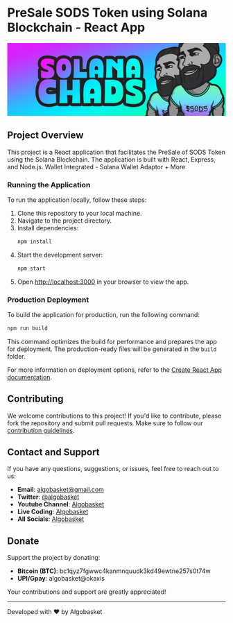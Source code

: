 # PreSale SODS Token using Solana Blockchain - React App

![SODS Token](https://raw.githubusercontent.com/algobasket/SODS/main/public/images/Twitter-Header/t1.png)

## Project Overview

This project is a React application that facilitates the PreSale of SODS Token using the Solana Blockchain. The application is built with React, Express, and Node.js.
Wallet Integrated - Solana Wallet Adaptor + More  

### Running the Application

To run the application locally, follow these steps:

1. Clone this repository to your local machine.
2. Navigate to the project directory.
3. Install dependencies:
   ```bash
   npm install
   ```
4. Start the development server:
   ```bash
   npm start
   ```
5. Open [http://localhost:3000](http://localhost:3000) in your browser to view the app.

### Production Deployment

To build the application for production, run the following command:
```bash
npm run build
```
This command optimizes the build for performance and prepares the app for deployment. The production-ready files will be generated in the `build` folder.

For more information on deployment options, refer to the [Create React App documentation](https://facebook.github.io/create-react-app/docs/deployment).

## Contributing

We welcome contributions to this project! If you'd like to contribute, please fork the repository and submit pull requests. Make sure to follow our [contribution guidelines](CONTRIBUTING.md).

## Contact and Support

If you have any questions, suggestions, or issues, feel free to reach out to us:

- **Email**: algobasket@gmail.com
- **Twitter**: [@algobasket](https://twitter.com/algobasket)
- **Youtube Channel**: [Algobasket](https://youtube.com/algobasket)
- **Live Coding**: [Algobasket](https://youtube.com/@algobasketlivecoding)
- **All Socials**: [Algobasket](https://linktr.ee/algobasket) 

## Donate

Support the project by donating:

- **Bitcoin (BTC)**: bc1qyz7fgwwc4kanmnquudk3kd49ewtne257s0t74w
- **UPI/Gpay**: algobasket@okaxis

Your contributions and support are greatly appreciated!

---

Developed with ❤️ by Algobasket
